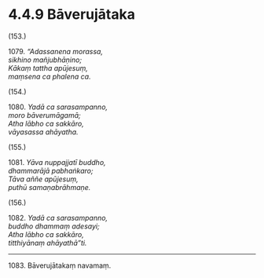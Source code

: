 

# 4.4.9 Bāverujātaka




(153.)

1079\. _“Adassanena morassa,_  
_sikhino mañjubhāṇino;_  
_Kākaṃ tattha apūjesuṃ,_  
_maṃsena ca phalena ca._  


(154.)

1080\. _Yadā ca sarasampanno,_  
_moro bāverumāgamā;_  
_Atha lābho ca sakkāro,_  
_vāyasassa ahāyatha._  


(155.)

1081\. _Yāva nuppajjatī buddho,_  
_dhammarājā pabhaṅkaro;_  
_Tāva aññe apūjesuṃ,_  
_puthū samaṇabrāhmaṇe._  


(156.)

1082\. _Yadā ca sarasampanno,_  
_buddho dhammaṃ adesayi;_  
_Atha lābho ca sakkāro,_  
_titthiyānaṃ ahāyathā”ti._  


---

1083\. Bāverujātakaṃ navamaṃ.





